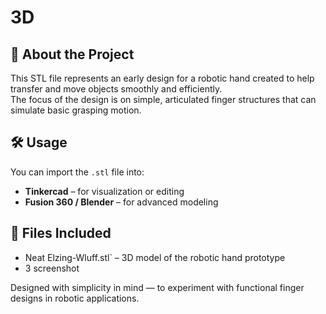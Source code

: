 # 3D
## 🦾 About the Project

This STL file represents an early design for a robotic hand created to help transfer and move objects smoothly and efficiently.  
The focus of the design is on simple, articulated finger structures that can simulate basic grasping motion.



## 🛠️ Usage

You can import the `.stl` file into:

- **Tinkercad** – for visualization or editing  
- **Fusion 360 / Blender** – for advanced modeling  

## 📁 Files Included

- Neat Elzing-Wluff.stl` – 3D model of the robotic hand prototype
- 3 screenshot



Designed with simplicity in mind — to experiment with functional finger designs in robotic applications.
